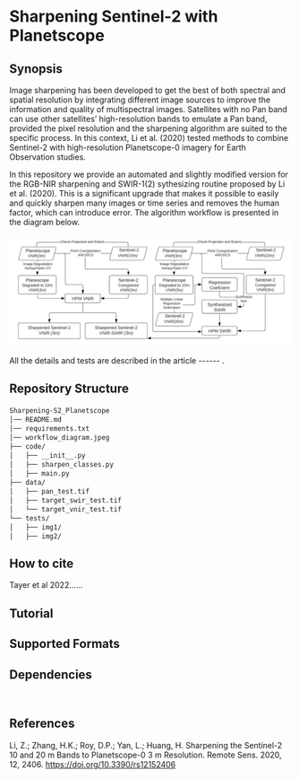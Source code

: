 # Sharpening Sentinel-2 with Planetscope
## Synopsis
Image sharpening has been developed to get the best of both spectral and spatial resolution by integrating different image sources to improve the information and quality of multispectral images. Satellites with no Pan band can use other satellites’ high-resolution bands to emulate a Pan band, provided the pixel resolution and the sharpening algorithm are suited to the specific process. In this context, Li et al. (2020) tested methods to combine Sentinel-2 with high-resolution Planetscope-0 imagery for Earth Observation studies. 

In this repository we provide an automated and slightly modified version for the RGB-NIR sharpening and SWIR-1(2) sythesizing routine proposed by Li et al. (2020). This is a significant upgrade that makes it possible to easily and quickly sharpen many images or time series and removes the human factor, which can introduce error. The algorithm workflow is presented in the diagram below.

![diagram](workflow_diagram.jpeg)

All the details and tests are described in the article ------ .

## Repository Structure
```
Sharpening-S2_Planetscope
│── README.md
│── requirements.txt
│── workflow_diagram.jpeg
├── code/
│   ├── __init__.py
│   ├── sharpen_classes.py
│   ├── main.py
├── data/
│   ├── pan_test.tif
│   ├── target_swir_test.tif
│   └── target_vnir_test.tif
└── tests/
│   ├── img1/
│   ├── img2/
```
## How to cite
Tayer et al 2022......

## Tutorial


## Supported Formats


## Dependencies

```


```

## References

Li, Z.; Zhang, H.K.; Roy, D.P.; Yan, L.; Huang, H. Sharpening the Sentinel-2 10 and 20 m Bands to Planetscope-0 3 m Resolution. Remote Sens. 2020, 12, 2406. https://doi.org/10.3390/rs12152406
